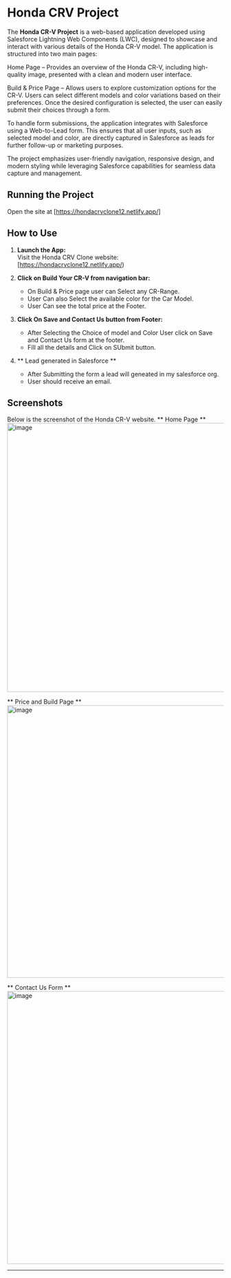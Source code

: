 # Honda CRV Project

The **Honda CR-V Project** is a web-based application developed using Salesforce Lightning Web Components (LWC), designed to showcase and interact with various details of the Honda CR-V model. The application is structured into two main pages:

Home Page – Provides an overview of the Honda CR-V, including high-quality image, presented with a clean and modern user interface.

Build & Price Page – Allows users to explore customization options for the CR-V. Users can select different models and color variations based on their preferences. Once the desired configuration is selected, the user can easily submit their choices through a form.

To handle form submissions, the application integrates with Salesforce using a Web-to-Lead form. This ensures that all user inputs, such as selected model and color, are directly captured in Salesforce as leads for further follow-up or marketing purposes.

The project emphasizes user-friendly navigation, responsive design, and modern styling while leveraging Salesforce capabilities for seamless data capture and management.

## Running the Project

Open the site at [https://hondacrvclone12.netlify.app/]

## How to Use
1. **Launch the App:**  
   Visit the Honda CRV Clone website: [https://hondacrvclone12.netlify.app/)

2. **Click on Build Your CR-V from navigation bar:**  
   - On Build & Price page user can Select any CR-Range.
   - User Can also Select the available color for the Car Model.
   - User Can see the total price at the Footer.

3. **Click On Save and Contact Us button from Footer:**  
   - After Selecting the Choice of model and Color User click on Save and Contact Us form at the footer.
   - Fill all the details and Click on SUbmit button.

4. ** Lead generated in Salesforce **
   - After Submitting the form a lead will geneated in my salesforce org.
   - User should receive an email.

  ## Screenshots
Below is the screenshot of the Honda CR-V website.
 ** Home Page **
<img width="1109" height="624" alt="image" src="https://github.com/user-attachments/assets/c0d0b1ea-c1f3-4f5b-8d7c-1b72f3c7d06e" />

** Price and Build Page **
<img width="1103" height="632" alt="image" src="https://github.com/user-attachments/assets/f503763e-f29e-47ad-b542-ff8bd5797827" />

** Contact Us Form **
<img width="1110" height="633" alt="image" src="https://github.com/user-attachments/assets/8e00f072-17e8-4bf9-8b82-fd51187e51b6" />





---


